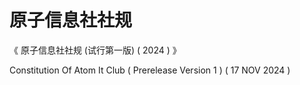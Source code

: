 # 原子信息社社规

《 原子信息社社规 (试行第一版) ( 2024 ) 》

Constitution Of Atom It Club ( Prerelease Version 1 ) ( 17 NOV 2024 )

